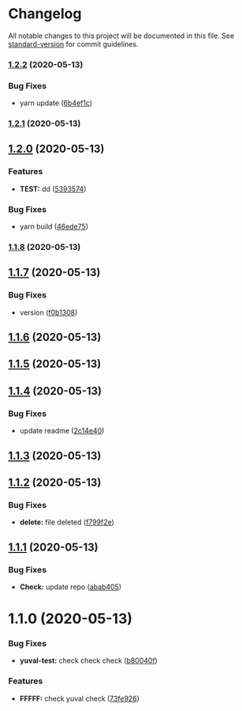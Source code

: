 # Changelog

All notable changes to this project will be documented in this file. See [standard-version](https://github.com/conventional-changelog/standard-version) for commit guidelines.

### [1.2.2](https://github.com/Yuvalke/playkit-common/compare/v1.2.1...v1.2.2) (2020-05-13)


### Bug Fixes

* yarn update ([6b4ef1c](https://github.com/Yuvalke/playkit-common/commit/6b4ef1c28571304b2ae750c517091cfe0f9239db))

### [1.2.1](https://github.com/Yuvalke/playkit-common/compare/v1.2.0...v1.2.1) (2020-05-13)

## [1.2.0](https://github.com/Yuvalke/playkit-common/compare/v1.1.8...v1.2.0) (2020-05-13)


### Features

* **TEST:** dd ([5393574](https://github.com/Yuvalke/playkit-common/commit/539357434fa2f5d8ddfa0eef5d58d36b20b31d5a))


### Bug Fixes

* yarn build ([46ede75](https://github.com/Yuvalke/playkit-common/commit/46ede75d1943f1e052b977e948824e6dfe2a667c))

### [1.1.8](https://github.com/Yuvalke/playkit-common/compare/v1.1.7...v1.1.8) (2020-05-13)

<a name="1.1.7"></a>
## [1.1.7](https://github.com/Yuvalke/playkit-common/compare/v1.1.6...v1.1.7) (2020-05-13)


### Bug Fixes

* version ([f0b1308](https://github.com/Yuvalke/playkit-common/commit/f0b1308))



<a name="1.1.6"></a>
## [1.1.6](https://github.com/Yuvalke/playkit-common/compare/v1.1.5...v1.1.6) (2020-05-13)



<a name="1.1.5"></a>
## [1.1.5](https://github.com/Yuvalke/playkit-common/compare/v1.1.4...v1.1.5) (2020-05-13)



<a name="1.1.4"></a>
## [1.1.4](https://github.com/Yuvalke/playkit-common/compare/v1.1.3...v1.1.4) (2020-05-13)


### Bug Fixes

* update readme ([2c14e40](https://github.com/Yuvalke/playkit-common/commit/2c14e40))



<a name="1.1.3"></a>
## [1.1.3](https://github.com/Yuvalke/playkit-common/compare/v1.1.2...v1.1.3) (2020-05-13)



<a name="1.1.2"></a>
## [1.1.2](https://github.com/Yuvalke/playkit-common/compare/v1.1.1...v1.1.2) (2020-05-13)


### Bug Fixes

* **delete:** file deleted ([f799f2e](https://github.com/Yuvalke/playkit-common/commit/f799f2e))



<a name="1.1.1"></a>
## [1.1.1](https://github.com/Yuvalke/playkit-common/compare/v1.1.0...v1.1.1) (2020-05-13)


### Bug Fixes

* **Check:** update repo ([abab405](https://github.com/Yuvalke/playkit-common/commit/abab405))



<a name="1.1.0"></a>
# 1.1.0 (2020-05-13)


### Bug Fixes

* **yuval-test:** check check check ([b80040f](https://github.com/Yuvalke/playkit-common/commit/b80040f))


### Features

* **FFFFF:** check yuval check ([73fe926](https://github.com/Yuvalke/playkit-common/commit/73fe926))
